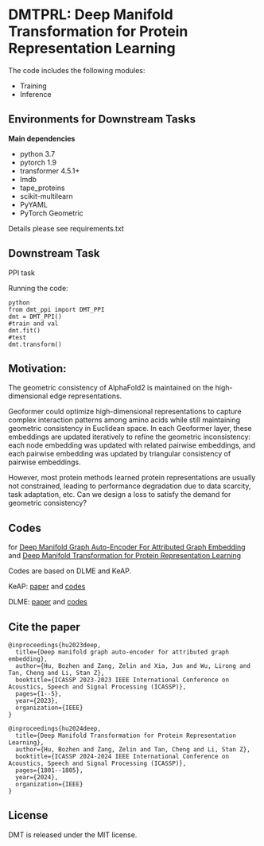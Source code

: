 # DMTPRL: Deep Manifold Transformation for Protein Representation Learning

The code includes the following modules:
* Training
* Inference

## Environments for Downstream Tasks
**Main dependencies**
- python 3.7
- pytorch 1.9
- transformer 4.5.1+
- lmdb
- tape_proteins
- scikit-multilearn
- PyYAML
- PyTorch Geometric

Details please see requirements.txt

## Downstream Task
PPI task

Running the code:

```
python
from dmt_ppi import DMT_PPI
dmt = DMT_PPI()
#train and val
dmt.fit()
#test
dmt.transform()
```

## Motivation:
The geometric consistency of AlphaFold2 is maintained on the high-dimensional edge representations.

Geoformer could optimize high-dimensional representations to capture complex interaction patterns among amino acids while still maintaining geometric consistency in Euclidean space. In each Geoformer layer, these embeddings are updated iteratively to refine the geometric inconsistency: each node embedding was updated with related pairwise embeddings, and each pairwise embedding was updated by triangular consistency of pairwise embeddings.

However, most protein methods learned protein representations are usually not constrained, leading to performance degradation due to data scarcity, task adaptation, etc. Can we design a loss to satisfy the demand for geometric consistency?



## Codes
for 
[Deep Manifold Graph Auto-Encoder For Attributed Graph Embedding](https://ieeexplore.ieee.org/abstract/document/10095904) 
and
[Deep Manifold Transformation for Protein Representation Learning](https://arxiv.org/abs/2402.09416) 

Codes are based on DLME and KeAP. 

KeAP: [paper](https://openreview.net/forum?id=VbCMhg7MRmj) and [codes](https://github.com/RL4M/KeAP) 

DLME: [paper](https://arxiv.org/abs/2207.03160) and [codes](https://github.com/zangzelin/code_ECCV2022_DLME) 


## Cite the paper

```
@inproceedings{hu2023deep,
  title={Deep manifold graph auto-encoder for attributed graph embedding},
  author={Hu, Bozhen and Zang, Zelin and Xia, Jun and Wu, Lirong and Tan, Cheng and Li, Stan Z},
  booktitle={ICASSP 2023-2023 IEEE International Conference on Acoustics, Speech and Signal Processing (ICASSP)},
  pages={1--5},
  year={2023},
  organization={IEEE}
}

@inproceedings{hu2024deep,
  title={Deep Manifold Transformation for Protein Representation Learning},
  author={Hu, Bozhen and Zang, Zelin and Tan, Cheng and Li, Stan Z},
  booktitle={ICASSP 2024-2024 IEEE International Conference on Acoustics, Speech and Signal Processing (ICASSP)},
  pages={1801--1805},
  year={2024},
  organization={IEEE}
}
```


## License

DMT is released under the MIT license.
